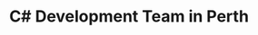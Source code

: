 ---
title: C# Development Team in Perth
permalink: /landings/locations/perth/developer/c-
technology: C#
location: Perth
---